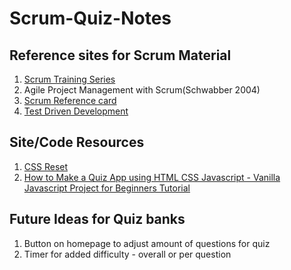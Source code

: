 # Scrum-Quiz-Notes

## Reference sites for Scrum Material
1. [Scrum Training Series](https://scrumtrainingseries.com/)
1. Agile Project Management with Scrum(Schwabber 2004)
1. [Scrum Reference card](https://scrumreferencecard.com/7-obstacles-to-enterprise-agility/)
1. [Test Driven Development](http://wiki.c2.com/?TestDrivenDevelopment)

## Site/Code Resources
1. [CSS Reset](https://meyerweb.com/eric/tools/css/reset/)
1. [How to Make a Quiz App using HTML CSS Javascript - Vanilla Javascript Project for Beginners Tutorial](https://www.youtube.com/watch?v=f4fB9Xg2JEY)

## Future Ideas for Quiz banks
1. Button on homepage to adjust amount of questions for quiz
1. Timer for added difficulty - overall or per question
